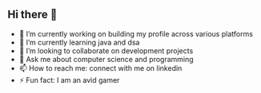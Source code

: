 ## Hi there 👋

- 🔭 I’m currently working on building my profile across various platforms
- 🌱 I’m currently learning java and dsa 
- 👯 I’m looking to collaborate on development projects
- 💬 Ask me about computer science and programming
- 📫 How to reach me: connect with me on linkedin
- ⚡ Fun fact: I am an avid gamer
